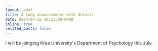 ```yaml
---
layout: post
title: A long announcement with details
date: 2024-07-15 16:11:00-0400
inline: true
related_posts: false
---
```


I will be joinging Krea University's Department of Psychology this July. 
